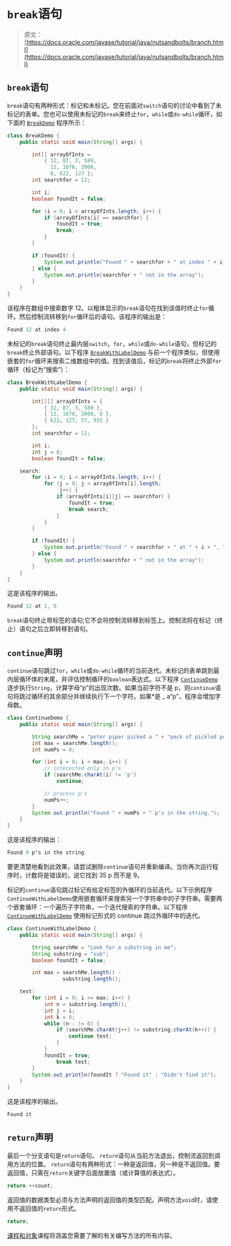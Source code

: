 # `break`语句

> 原文： [https://docs.oracle.com/javase/tutorial/java/nutsandbolts/branch.html](https://docs.oracle.com/javase/tutorial/java/nutsandbolts/branch.html)

## `break`语句

`break`语句有两种形式：标记和未标记。您在前面对`switch`语句的讨论中看到了未标记的表单。您也可以使用未标记的`break`来终止`for`，`while`或`do-while`循环，如下面的 [`BreakDemo`](examples/BreakDemo.java) 程序所示：

```java
class BreakDemo {
    public static void main(String[] args) {

        int[] arrayOfInts = 
            { 32, 87, 3, 589,
              12, 1076, 2000,
              8, 622, 127 };
        int searchfor = 12;

        int i;
        boolean foundIt = false;

        for (i = 0; i < arrayOfInts.length; i++) {
            if (arrayOfInts[i] == searchfor) {
                foundIt = true;
                break;
            }
        }

        if (foundIt) {
            System.out.println("Found " + searchfor + " at index " + i);
        } else {
            System.out.println(searchfor + " not in the array");
        }
    }
}

```

该程序在数组中搜索数字 12。以粗体显示的`break`语句在找到该值时终止`for`循环。然后控制流转移到`for`循环后的语句。该程序的输出是：

```java
Found 12 at index 4

```

未标记的`break`语句终止最内层`switch`，`for`，`while`或`do-while`语句，但标记的`break`终止外部语句。以下程序 [`BreakWithLabelDemo`](examples/BreakWithLabelDemo.java) 与前一个程序类似，但使用嵌套的`for`循环来搜索二维数组中的值。找到该值后，标记的`break`将终止外部`for`循环（标记为“搜索”）：

```java
class BreakWithLabelDemo {
    public static void main(String[] args) {

        int[][] arrayOfInts = { 
            { 32, 87, 3, 589 },
            { 12, 1076, 2000, 8 },
            { 622, 127, 77, 955 }
        };
        int searchfor = 12;

        int i;
        int j = 0;
        boolean foundIt = false;

    search:
        for (i = 0; i < arrayOfInts.length; i++) {
            for (j = 0; j < arrayOfInts[i].length;
                 j++) {
                if (arrayOfInts[i][j] == searchfor) {
                    foundIt = true;
                    break search;
                }
            }
        }

        if (foundIt) {
            System.out.println("Found " + searchfor + " at " + i + ", " + j);
        } else {
            System.out.println(searchfor + " not in the array");
        }
    }
}

```

这是该程序的输出。

```java
Found 12 at 1, 0

```

`break`语句终止带标签的语句;它不会将控制流转移到标签上。控制流将在标记（终止）语句之后立即转移到语句。

## `continue`声明

`continue`语句跳过`for`，`while`或`do-while`循环的当前迭代。未标记的表单跳到最内层循环体的末尾，并评估控制循环的`boolean`表达式。以下程序 [`ContinueDemo`](examples/ContinueDemo.java) 逐步执行`String`，计算字母“p”的出现次数。如果当前字符不是 p，则`continue`语句将跳过循环的其余部分并继续执行下一个字符。如果*是 _ a“p”，程序会增加字母数。

```java
class ContinueDemo {
    public static void main(String[] args) {

        String searchMe = "peter piper picked a " + "peck of pickled peppers";
        int max = searchMe.length();
        int numPs = 0;

        for (int i = 0; i < max; i++) {
            // interested only in p's
            if (searchMe.charAt(i) != 'p')
                continue;

            // process p's
            numPs++;
        }
        System.out.println("Found " + numPs + " p's in the string.");
    }
}

```

这是该程序的输出：

```java
Found 9 p's in the string.

```

要更清楚地看到此效果，请尝试删除`continue`语句并重新编译。当你再次运行程序时，计数将是错误的，说它找到 35 p 而不是 9。

标记的`continue`语句跳过标记有给定标签的外循环的当前迭代。以下示例程序`ContinueWithLabelDemo`使用嵌套循环来搜索另一个字符串中的子字符串。需要两个嵌套循环：一个遍历子字符串，一个迭代搜索的字符串。以下程序 [`ContinueWithLabelDemo`](examples/ContinueWithLabelDemo.java) 使用标记形式的 continue 跳过外循环中的迭代。

```java
class ContinueWithLabelDemo {
    public static void main(String[] args) {

        String searchMe = "Look for a substring in me";
        String substring = "sub";
        boolean foundIt = false;

        int max = searchMe.length() - 
                  substring.length();

    test:
        for (int i = 0; i <= max; i++) {
            int n = substring.length();
            int j = i;
            int k = 0;
            while (n-- != 0) {
                if (searchMe.charAt(j++) != substring.charAt(k++)) {
                    continue test;
                }
            }
            foundIt = true;
                break test;
        }
        System.out.println(foundIt ? "Found it" : "Didn't find it");
    }
}

```

这是该程序的输出。

```java
Found it

```

## `return`声明

最后一个分支语句是`return`语句。 `return`语句从当前方法退出，控制流返回到调用方法的位置。 `return`语句有两种形式：一种是返回值，另一种是不返回值。要返回值，只需在`return`关键字后面放置值（或计算值的表达式）。

```java
return ++count;

```

返回值的数据类型必须与方法声明的返回值的类型匹配。声明方法`void`时，请使用不返回值的`return`形式。

```java
return;

```

[课程和对象](../javaOO/methods.html)课程将涵盖您需要了解的有关编写方法的所有内容。